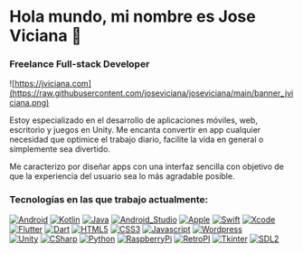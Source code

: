 # Hola mundo, mi nombre es Jose Viciana 👋
### Freelance Full-stack Developer
![https://jviciana.com](https://raw.githubusercontent.com/joseviciana/joseviciana/main/banner_jviciana.png)

Estoy especializado en el desarrollo de aplicaciones móviles, web, escritorio y juegos en Unity. Me encanta convertir en app cualquier necesidad que optimice el trabajo diario, facilite la vida en general o simplemente sea divertido.

Me caracterizo por diseñar apps con una interfaz sencilla con objetivo de que la experiencia del usuario sea lo más agradable posible.

### Tecnologías en las que trabajo actualmente:
[![Android](https://img.shields.io/badge/Android-3DDC84?style=for-the-badge&logo=android&logoColor=white&labelColor=101010)]()
[![Kotlin](https://img.shields.io/badge/Kotlin-0095D5?style=for-the-badge&logo=kotlin&logoColor=white&labelColor=101010)]()
[![Java](https://img.shields.io/badge/Java-007396?style=for-the-badge&logo=java&logoColor=white&labelColor=101010)]()
[![Android_Studio](https://img.shields.io/badge/Android_Studio-3DDC84?style=for-the-badge&logo=android-studio&logoColor=white&labelColor=101010)]()
[![Apple](https://img.shields.io/badge/iOS-999999?style=for-the-badge&logo=apple&logoColor=white&labelColor=101010)]()
[![Swift](https://img.shields.io/badge/Swift-FA7343?style=for-the-badge&logo=swift&logoColor=white&labelColor=101010)]()
[![Xcode](https://img.shields.io/badge/Xcode-1575F9?style=for-the-badge&logo=xcode&logoColor=white&labelColor=101010)]()
</br>
[![Flutter](https://img.shields.io/badge/Flutter-0095D5?style=for-the-badge&logo=flutter&logoColor=white&labelColor=101010)]()
[![Dart](https://img.shields.io/badge/Dart-0095D5?style=for-the-badge&logo=dart&logoColor=white&labelColor=101010)]()
[![HTML5](https://img.shields.io/badge/HTML5-3DDC84?style=for-the-badge&logo=html5&logoColor=white&labelColor=101010)]()
[![CSS3](https://img.shields.io/badge/CSS3-999999?style=for-the-badge&logo=css3&logoColor=white&labelColor=101010)]()
[![Javascript](https://img.shields.io/badge/Javascript-FA7343?style=for-the-badge&logo=javascript&logoColor=white&labelColor=101010)]()
[![Wordpress](https://img.shields.io/badge/Wordpress-1575F9?style=for-the-badge&logo=wordpress&logoColor=white&labelColor=101010)]()
</br>
[![Unity](https://img.shields.io/badge/Unity-999999?style=for-the-badge&logo=unity&logoColor=white&labelColor=101010)]()
[![CSharp](https://img.shields.io/badge/CSharp-0095D5?style=for-the-badge&logo=csharp&logoColor=white&labelColor=101010)]()
[![Python](https://img.shields.io/badge/Python-yellow?style=for-the-badge&logo=python&logoColor=white&labelColor=101010)]()
[![RaspberryPi](https://img.shields.io/badge/RaspberryPi-999999?style=for-the-badge&logo=raspberrypi&logoColor=white&labelColor=101010)]()
[![RetroPI](https://img.shields.io/badge/RetroPi-999999?style=for-the-badge&logo=retropi&logoColor=white&labelColor=101010)]()
[![Tkinter](https://img.shields.io/badge/Tkinter-1575F9?style=for-the-badge&logo=tkinter&logoColor=white&labelColor=101010)]()
[![SDL2](https://img.shields.io/badge/SDL2-1575F9?style=for-the-badge&logo=sdl2&logoColor=white&labelColor=101010)]()

<!--
**JoseViciana/JoseViciana** is a ✨ _special_ ✨ repository because its `README.md` (this file) appears on your GitHub profile.

Here are some ideas to get you started:

- 🔭 I’m currently working on ...
- 🌱 I’m currently learning ...
- 👯 I’m looking to collaborate on ...
- 🤔 I’m looking for help with ...
- 💬 Ask me about ...
- 📫 How to reach me: ...
- 😄 Pronouns: ...
- ⚡ Fun fact: ...
-->
